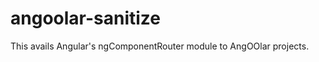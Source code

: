 angoolar-sanitize
=================

This avails Angular's ngComponentRouter module to AngOOlar projects.
